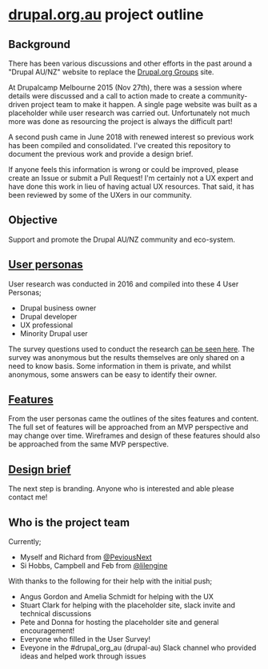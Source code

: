 # [drupal.org.au](https://www.drupal.org.au/) project outline

## Background
There has been various discussions and other efforts in the past around a "Drupal AU/NZ" website to replace the [Drupal.org Groups](https://groups.drupal.org/australia) site. 

At Drupalcamp Melbourne 2015 (Nov 27th), there was  a session where details were discussed and a call to action made to create a community-driven project team to make it happen. A single page website was built as a placeholder while user research was carried out. Unfortunately not much more was done as resourcing the project is always the difficult part!

A second push came in June 2018 with renewed interest so previous work has been compiled and consolidated. I've created this repository to document the previous work and provide a design brief. 

If anyone feels this information is wrong or could be improved, please create an Issue or submit a Pull Request! I'm certainly not a UX expert and have done this work in lieu of having actual UX resources. That said, it has been reviewed by some of the UXers in our community.

## Objective
Support and promote the Drupal AU/NZ community and eco-system. 

## [User personas](https://github.com/rikki-iki/drupal-au/tree/master/user-personas/README.md)
User research was conducted in 2016 and compiled into these 4 User Personas;
- Drupal business owner
- Drupal developer
- UX professional
- Minority Drupal user

The survey questions used to conduct the research [can be seen here](https://github.com/rikki-iki/drupal-au/tree/master/user-personas/survey-questions.md). 
The survey was anonymous but the results themselves are only shared on a need to know basis. Some information in them is private, and whilst anonymous, some answers can be easy to identify their owner.

## [Features](https://github.com/rikki-iki/drupal-au/tree/master/features/README.md)
From the user personas came the outlines of the sites features and content. The full set of features will be approached from an MVP perspective and may change over time. Wireframes and design of these features should also be approached from the same MVP perspective. 

## [Design brief](https://github.com/rikki-iki/drupal-au/tree/master/design-brief/README.md)
The next step is branding. Anyone who is interested and able please contact me!

## Who is the project team
Currently;
- Myself and Richard from [@PeviousNext](http://previousnext.com.au)
- Si Hobbs, Campbell and Feb from [@lilengine](https://www.lilengine.co/)

With thanks to the following for their help with the initial push;
- Angus Gordon and Amelia Schmidt for helping with the UX
- Stuart Clark for helping with the placeholder site, slack invite and technical discussions 
- Pete and Donna for hosting the placeholder site and general encouragement!
- Everyone who filled in the User Survey!
- Eveyone in the #drupal_org_au (drupal-au) Slack channel who provided ideas and helped work through issues
